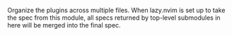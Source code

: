 Organize the plugins across multiple files.
When lazy.nvim is set up to take the spec from this module, all specs returned by top-level submodules in here will be merged into the final spec.
